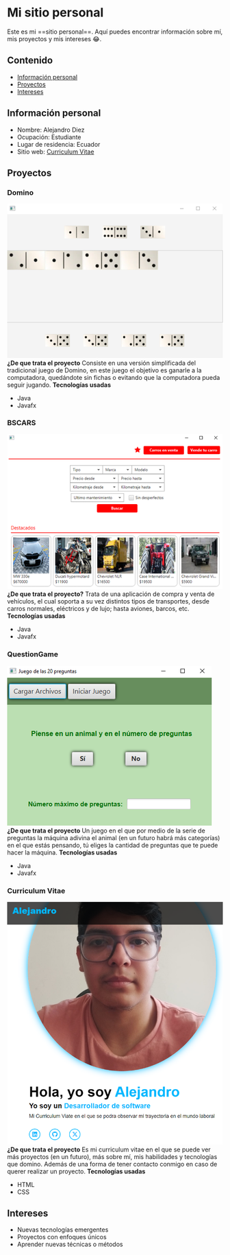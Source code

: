 # Mi sitio personal
Este es mi ==sitio personal==. Aquí puedes encontrar información sobre mí, mis
proyectos y mis intereses :joy:.
## Contenido
* [Información personal](#información-personal)
* [Proyectos](#proyectos)
* [Intereses](#intereses)
## Información personal
* Nombre: Alejandro Diez
* Ocupación: Estudiante
* Lugar de residencia: Ecuador
* Sitio web: [Curriculum Vitae](https://alexdiez10.github.io/Curriculum-Vitae/)
## Proyectos
### Domino
![alt dominoapp](img/Domino.png)
**¿De que trata el proyecto**
Consiste en una versión simplificada del tradicional juego de Domino, en este juego el objetivo es ganarle a la computadora, quedándote sin fichas o evitando que la computadora pueda seguir jugando.
**Tecnologías usadas**
* Java
* Javafx
### BSCARS
![alt bscarsapp](img/BSCAR.png)
**¿De que trata el proyecto?**
Trata de una aplicación de compra y venta de vehículos, el cual soporta a su vez distintos tipos de transportes, desde carros normales, eléctricos y de lujo; hasta aviones, barcos, etc.
**Tecnologías usadas**
* Java
* Javafx

### QuestionGame
![alt questiongameapp](img/QuestionGame.png)
**¿De que trata el proyecto**
Un juego en el que por medio de la serie de preguntas la máquina adivina el animal (en un futuro habrá más categorías) en el que estás pensando, tú eliges la cantidad de preguntas que te puede hacer la máquina.
**Tecnologías usadas**
* Java
* Javafx

### Curriculum Vitae
![alt curriculumvitaepage](img/CV.png)
**¿De que trata el proyecto**
Es mi curriculum vitae en el que se puede ver más proyectos (en un futuro), más sobre mí, mis habilidades y tecnologías que domino. Además de una forma de tener contacto conmigo en caso de querer realizar un proyecto.
**Tecnologías usadas**
* HTML
* CSS

## Intereses
* Nuevas tecnologías emergentes
* Proyectos con enfoques únicos
* Aprender nuevas técnicas o métodos
